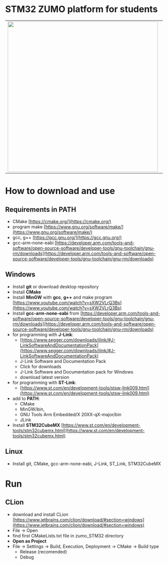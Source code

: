 # STM32 ZUMO platform for students
<table>
  <tr>
    <td><img src="https://www.agh.edu.pl/fileadmin/default/templates/images/uczelnia/siw/znak/symetryczny/en/dwuwiersz/agh_nzw_s_en_2w_wbr_rgb_150ppi.jpg" height=480></td>
    <td><img src="https://i.imgur.com/IT10WP1.jpg" height=480></td>
  </tr>
</table>

# How to download and use
## Requirements in PATH
- CMake [https://cmake.org/](https://cmake.org/)
- program make [https://www.gnu.org/software/make/](https://www.gnu.org/software/make/)
- gcc, g++ [https://gcc.gnu.org/](https://gcc.gnu.org/)
- gcc-arm-none-eabi [https://developer.arm.com/tools-and-software/open-source-software/developer-tools/gnu-toolchain/gnu-rm/downloads](https://developer.arm.com/tools-and-software/open-source-software/developer-tools/gnu-toolchain/gnu-rm/downloads)
## Windows
- Install **git** or download desktop repository
- Install **CMake**
- Install **MinGW** with **gcc**, **g++** and make program [https://www.youtube.com/watch?v=sXW2VLrQ3Bs](https://www.youtube.com/watch?v=sXW2VLrQ3Bs)
- Install **gcc-arm-none-eabi** from [https://developer.arm.com/tools-and-software/open-source-software/developer-tools/gnu-toolchain/gnu-rm/downloads](https://developer.arm.com/tools-and-software/open-source-software/developer-tools/gnu-toolchain/gnu-rm/downloads)
- for programming with **J-Link**:
  - [https://www.segger.com/downloads/jlink/#J-LinkSoftwareAndDocumentationPack](https://www.segger.com/downloads/jlink/#J-LinkSoftwareAndDocumentationPack)
  - J-Link Software and Documentation Pack
  - Click for downloads
  - J-Link Software and Documentation pack for Windows
  - download latest version
- for programming with **ST-Link**:
  - [https://www.st.com/en/development-tools/stsw-link009.html](https://www.st.com/en/development-tools/stsw-link009.html)
- add to **PATH**:
  - CMake
  - MinGW/bin, 
  - GNU Tools Arm Embedded/X 20XX-qX-major/bin 
  - JLink
- Install **STM32CubeMX** [https://www.st.com/en/development-tools/stm32cubemx.html](https://www.st.com/en/development-tools/stm32cubemx.html)

## Linux
- Install git, CMake, gcc-arm-none-eabi, J-Link, ST_Link, STM32CubeMX

# Run
## CLion
- download and install CLion [https://www.jetbrains.com/clion/download/#section=windows](https://www.jetbrains.com/clion/download/#section=windows)
- File -> Open
- find first CMakeLists.txt file in zumo_STM32 directory
- **Open as Project**
- File -> Settings -> Build, Execution, Deployment -> CMake -> Build type
  - Release (recomended)
  - Debug

